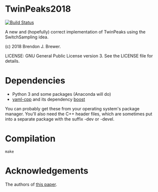 TwinPeaks2018
=============
[![Build Status](https://travis-ci.org/eggplantbren/TwinPeaks2018.svg?branch=master)](https://travis-ci.org/eggplantbren/TwinPeaks2018)

A new and (hopefully) correct implementation of TwinPeaks
using the SwitchSampling idea.

(c) 2018 Brendon J. Brewer.

LICENSE: GNU General Public License version 3. See the LICENSE
file for details.

# Dependencies

* Python 3 and some packages (Anaconda will do)
* [yaml-cpp](https://github.com/jbeder/yaml-cpp) and its dependency
  [boost](https://boost.org)

You can probably get these from your operating system's package manager.
You'll also need the C++ header files, which are sometimes put into a
separate package with the suffix -dev or -devel.

# Compilation

```make```

# Acknowledgements

The authors of [this paper](https://arxiv.org/abs/1805.03924).
